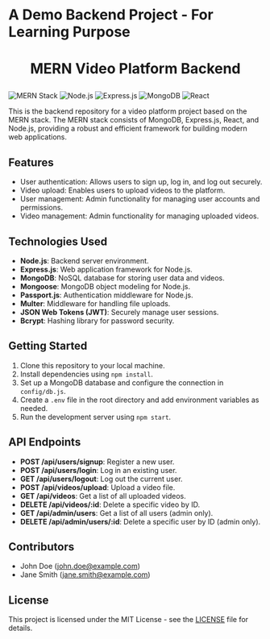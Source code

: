 # A Demo Backend Project - For Learning Purpose
# <p align="center"> MERN Video Platform Backend </p>

![MERN Stack](https://img.shields.io/badge/MERN-Stack-blue)
![Node.js](https://img.shields.io/badge/Node.js-Backend-green)
![Express.js](https://img.shields.io/badge/Express.js-Framework-yellow)
![MongoDB](https://img.shields.io/badge/MongoDB-Database-brightgreen)
![React](https://img.shields.io/badge/React-Frontend-lightblue)

This is the backend repository for a video platform project based on the MERN stack. The MERN stack consists of MongoDB, Express.js, React, and Node.js, providing a robust and efficient framework for building modern web applications.

## Features

- User authentication: Allows users to sign up, log in, and log out securely.
- Video upload: Enables users to upload videos to the platform.
- User management: Admin functionality for managing user accounts and permissions.
- Video management: Admin functionality for managing uploaded videos.

## Technologies Used

- **Node.js**: Backend server environment.
- **Express.js**: Web application framework for Node.js.
- **MongoDB**: NoSQL database for storing user data and videos.
- **Mongoose**: MongoDB object modeling for Node.js.
- **Passport.js**: Authentication middleware for Node.js.
- **Multer**: Middleware for handling file uploads.
- **JSON Web Tokens (JWT)**: Securely manage user sessions.
- **Bcrypt**: Hashing library for password security.

## Getting Started

1. Clone this repository to your local machine.
2. Install dependencies using `npm install`.
3. Set up a MongoDB database and configure the connection in `config/db.js`.
4. Create a `.env` file in the root directory and add environment variables as needed.
5. Run the development server using `npm start`.

## API Endpoints

- **POST /api/users/signup**: Register a new user.
- **POST /api/users/login**: Log in an existing user.
- **GET /api/users/logout**: Log out the current user.
- **POST /api/videos/upload**: Upload a video file.
- **GET /api/videos**: Get a list of all uploaded videos.
- **DELETE /api/videos/:id**: Delete a specific video by ID.
- **GET /api/admin/users**: Get a list of all users (admin only).
- **DELETE /api/admin/users/:id**: Delete a specific user by ID (admin only).

## Contributors

- John Doe (john.doe@example.com)
- Jane Smith (jane.smith@example.com)

## License

This project is licensed under the MIT License - see the [LICENSE](LICENSE) file for details.
